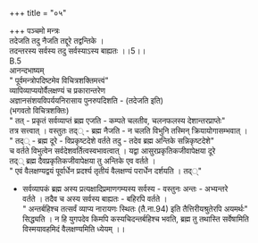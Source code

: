 +++
title = "०५"

+++
पञ्चमो मन्त्रः  
तदेजति तदु नैजति तद्दूरे तद्वन्तिके ।  
तदन्तरस्य सर्वस्य तदु सर्वस्याऽस्य बाह्यतः ।।5।।  
B.5  
आनन्दभाष्यम्  
" पूर्वमन्त्रोपदिष्टमेव विचित्रशक्तिमत्त्वं"  
व्यापिव्याप्ययोर्वैलक्षण्यं च प्रकारान्तरेण  
अज्ञानसंशयविपर्ययनिरासाय पुनरुपदिशति - (तदेजति इति)  
(भगवतो विचित्रशक्तिः)  
" तत् - प्रकृतं सर्वव्याप्तं ब्रह्म एजति - कम्पते चलतीव, चलनफलस्य देशान्तरप्राप्तेः"  
तत्र सत्त्वात् । वस्तुतः तद्् - ब्रह्म नैजति - न चलति विभुनि तस्मिन् क्रियायोगासम्भवात् ।  
" तद्् - ब्रह्म दूरे - विप्रकृष्टदेशे वर्तते तदु - तदेव ब्रह्म अन्तिके सन्निकृष्टदेशे"  
च वर्तते विभुत्वेन सर्वदेशवर्तित्वस्वभावत्वात् । यद्वा आसुरप्रकृतिकजीवापेक्षया दूरे  
तद्् ब्रह्म दैवप्रकृतिकजीवापेक्षया तु अन्तिके एव वर्तते ।  
" एवं वैलक्षण्यद्वयं पूर्वार्धेन प्रदर्श्य तृतीयं वैलक्षण्यं परार्धेन दर्शयति । तद््"  
- सर्वव्यापकं ब्रह्म अस्य प्रत्यक्षादिप्रमाणगम्यस्य सर्वस्य - वस्तुनः अन्तः - अभ्यन्तरे  
वर्तते । तदैव च अस्य सर्वस्य बाह्यतः - बहिरपि वर्तते ।  
" अन्तर्बहिश्च तत्सर्वं व्याप्य नारायणः स्थितः (तै.ना.94) इति तैत्तिरीयश्रुतेरपि अयमर्थः"  
सिद्ध्यति । न हि युगपदेव किमपि कस्यचिदन्तर्बहिश्च भवति, ब्रह्म तु तथास्ति सर्वेषामिति  
विस्मयावहमिदं वैलक्षण्यमिति ध्येयम् ।।